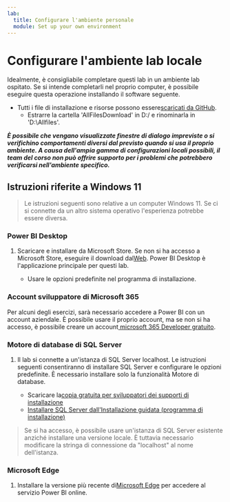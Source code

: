 ```yaml
---
lab:
  title: Configurare l'ambiente personale
  module: Set up your own environment
---
```


# Configurare l'ambiente lab locale

Idealmente, è consigliabile completare questi lab in un ambiente lab ospitato. Se si intende completarli nel proprio computer, è possibile eseguire questa operazione installando il software seguente.

- Tutti i file di installazione e risorse possono essere[scaricati da GitHub](https://github.com/MicrosoftLearning/PL-300-Microsoft-Power-BI-Data-Analyst/raw/Main/AllfilesDownload.zip).
  - Estrarre la cartella 'AllFilesDownload' in D:/ e rinominarla in 'D:\Allfiles\'.

***È possibile che vengano visualizzate finestre di dialogo impreviste o si verifichino comportamenti diversi dal previsto quando si usa il proprio ambiente. A causa dell'ampia gamma di configurazioni locali possibili, il team del corso non può offrire supporto per i problemi che potrebbero verificarsi nell'ambiente specifico.***

## Istruzioni riferite a Windows 11

> Le istruzioni seguenti sono relative a un computer Windows 11. Se ci si connette da un altro sistema operativo l'esperienza potrebbe essere diversa.

### Power BI Desktop

1. Scaricare e installare da Microsoft Store. Se non si ha accesso a Microsoft Store, eseguire il download dal[Web](https://www.microsoft.com/download/details.aspx?id=58494). Power BI Desktop è l'applicazione principale per questi lab.

    - Usare le opzioni predefinite nel programma di installazione.

### Account sviluppatore di Microsoft 365

Per alcuni degli esercizi, sarà necessario accedere a Power BI con un account aziendale. È possibile usare il proprio account, ma se non si ha accesso, è possibile creare un account[ microsoft 365 Developer gratuito](https://developer.microsoft.com/microsoft-365/dev-program).

### Motore di database di SQL Server

1. Il lab si connette a un'istanza di SQL Server localhost. Le istruzioni seguenti consentiranno di installare SQL Server e configurare le opzioni predefinite. È necessario installare solo la funzionalità Motore di database.

    - Scaricare la[copia gratuita per sviluppatori dei supporti di installazione](https://www.microsoft.com/sql-server/sql-server-downloads?SilentAuth=1&f=255&MSPPError=-2147217396&rtc=1)
    - [Installare SQL Server dall'Installazione guidata (programma di installazione)](https://learn.microsoft.com/sql/database-engine/install-windows/install-sql-server-from-the-installation-wizard-setup)

> Se si ha accesso, è possibile usare un'istanza di SQL Server esistente anziché installare una versione locale. È tuttavia necessario modificare la stringa di connessione da "localhost" al nome dell'istanza.

### Microsoft Edge

1. Installare la versione più recente di[Microsoft Edge](https://microsoft.com/edge) per accedere al servizio Power BI online.
